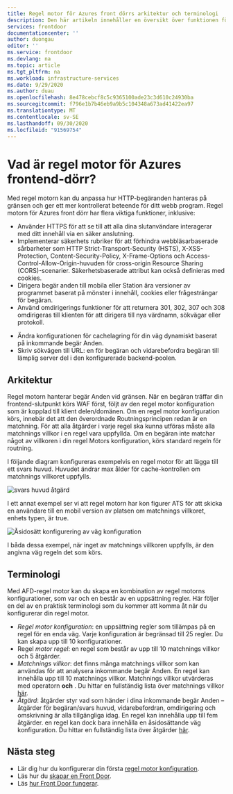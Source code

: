 ```yaml
---
title: Regel motor för Azures front dörrs arkitektur och terminologi
description: Den här artikeln innehåller en översikt över funktionen för motor funktioner i Azures frontend-dörr.
services: frontdoor
documentationcenter: ''
author: duongau
editor: ''
ms.service: frontdoor
ms.devlang: na
ms.topic: article
ms.tgt_pltfrm: na
ms.workload: infrastructure-services
ms.date: 9/29/2020
ms.author: duau
ms.openlocfilehash: 8e478cebcf8c5c9365100ade23c3d610c24930ba
ms.sourcegitcommit: f796e1b7b46eb9a9b5c104348a673ad41422ea97
ms.translationtype: MT
ms.contentlocale: sv-SE
ms.lasthandoff: 09/30/2020
ms.locfileid: "91569754"
---
```

# <a name="what-is-rules-engine-for-azure-front-door"></a>Vad är regel motor för Azures frontend-dörr? 

Med regel motorn kan du anpassa hur HTTP-begäranden hanteras på gränsen och ger ett mer kontrollerat beteende för ditt webb program. Regel motorn för Azures front dörr har flera viktiga funktioner, inklusive:

* Använder HTTPS för att se till att alla dina slutanvändare interagerar med ditt innehåll via en säker anslutning.
* Implementerar säkerhets rubriker för att förhindra webbläsarbaserade sårbarheter som HTTP Strict-Transport-Security (HSTS), X-XSS-Protection, Content-Security-Policy, X-Frame-Options och Access-Control-Allow-Origin-huvuden för cross-origin Resource Sharing (CORS)-scenarier. Säkerhetsbaserade attribut kan också definieras med cookies.
* Dirigera begär anden till mobila eller Station ära versioner av programmet baserat på mönster i innehåll, cookies eller frågesträngar för begäran.
* Använd omdirigerings funktioner för att returnera 301, 302, 307 och 308 omdirigeras till klienten för att dirigera till nya värdnamn, sökvägar eller protokoll.
- Ändra konfigurationen för cachelagring för din väg dynamiskt baserat på inkommande begär Anden.
- Skriv sökvägen till URL: en för begäran och vidarebefordra begäran till lämplig server del i den konfigurerade backend-poolen.

## <a name="architecture"></a>Arkitektur 

Regel motorn hanterar begär Anden vid gränsen. När en begäran träffar din frontend-slutpunkt körs WAF först, följt av den regel motor konfiguration som är kopplad till klient delen/domänen. Om en regel motor konfiguration körs, innebär det att den överordnade Routningsprincipen redan är en matchning. För att alla åtgärder i varje regel ska kunna utföras måste alla matchnings villkor i en regel vara uppfyllda. Om en begäran inte matchar något av villkoren i din regel Motors konfiguration, körs standard regeln för routning. 

I följande diagram konfigureras exempelvis en regel motor för att lägga till ett svars huvud. Huvudet ändrar max ålder för cache-kontrollen om matchnings villkoret uppfylls. 

![svars huvud åtgärd](./media/front-door-rules-engine/rules-engine-architecture-3.png)

I ett annat exempel ser vi att regel motorn har kon figurer ATS för att skicka en användare till en mobil version av platsen om matchnings villkoret, enhets typen, är true. 

![Åsidosätt konfigurering av väg konfiguration](./media/front-door-rules-engine/rules-engine-architecture-1.png)

I båda dessa exempel, när inget av matchnings villkoren uppfylls, är den angivna väg regeln det som körs. 

## <a name="terminology"></a>Terminologi 

Med AFD-regel motor kan du skapa en kombination av regel motorns konfigurationer, som var och en består av en uppsättning regler. Här följer en del av en praktisk terminologi som du kommer att komma åt när du konfigurerar din regel motor. 

- *Regel motor konfiguration*: en uppsättning regler som tillämpas på en regel för en enda väg. Varje konfiguration är begränsad till 25 regler. Du kan skapa upp till 10 konfigurationer. 
- Regel *motor regel*: en regel som består av upp till 10 matchnings villkor och 5 åtgärder.
- *Matchnings villkor*: det finns många matchnings villkor som kan användas för att analysera inkommande begär Anden. En regel kan innehålla upp till 10 matchnings villkor. Matchnings villkor utvärderas med operatorn **och** . Du hittar en fullständig lista över matchnings villkor [här](front-door-rules-engine-match-conditions.md). 
- *Åtgärd*: åtgärder styr vad som händer i dina inkommande begär Anden – åtgärder för begäran/svars huvud, vidarebefordran, omdirigering och omskrivning är alla tillgängliga idag. En regel kan innehålla upp till fem åtgärder. en regel kan dock bara innehålla en åsidosättande väg konfiguration.  Du hittar en fullständig lista över åtgärder [här](front-door-rules-engine-actions.md).


## <a name="next-steps"></a>Nästa steg

- Lär dig hur du konfigurerar din första [regel motor konfiguration](front-door-tutorial-rules-engine.md). 
- Läs hur du [skapar en Front Door](quickstart-create-front-door.md).
- Läs [hur Front Door fungerar](front-door-routing-architecture.md).
